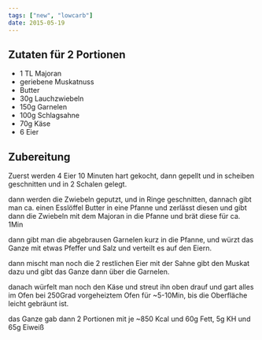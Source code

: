 ```yaml
---
tags: ["new", "lowcarb"]
date: 2015-05-19
---
```


## Zutaten für 2 Portionen
- 1 TL Majoran
- geriebene Muskatnuss
- Butter
- 30g Lauchzwiebeln
- 150g Garnelen
- 100g Schlagsahne
- 70g Käse
- 6 Eier

## Zubereitung
Zuerst werden 4 Eier 10 Minuten hart gekocht, dann gepellt und in scheiben geschnitten und in 2 Schalen gelegt.

dann werden die Zwiebeln geputzt, und in Ringe geschnitten, dannach gibt man ca. einen Esslöffel Butter in eine Pfanne und zerlässt diesen und gibt dann die Zwiebeln mit dem Majoran in die Pfanne und brät diese für ca. 1Min

dann gibt man die abgebrausen Garnelen kurz in die Pfanne, und würzt das Ganze mit etwas Pfeffer und Salz und verteilt es auf den Eiern.

dann mischt man noch die 2 restlichen Eier mit der Sahne gibt den Muskat dazu und gibt das Ganze dann über die Garnelen.

danach würfelt man noch den Käse und streut ihn oben drauf und gart alles im Ofen bei 250Grad vorgeheiztem Ofen für ~5-10Min, bis die Oberfläche leicht gebräunt ist.

das Ganze gab dann 2 Portionen mit je ~850 Kcal und 60g Fett, 5g KH und 65g Eiweiß

